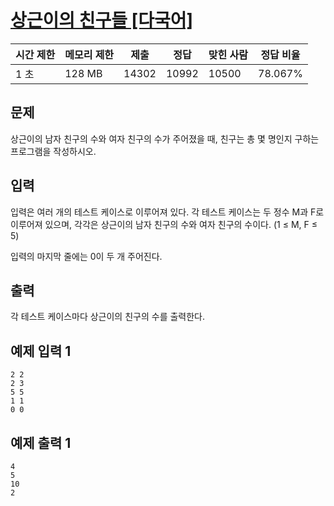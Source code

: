 # [상근이의 친구들 [다국어]](https://www.acmicpc.net/problem/5717)

| 시간 제한 | 메모리 제한 | 제출 | 정답 | 맞힌 사람 | 정답 비율 |
| --- | --- | --- | --- | --- | --- |
| 1 초 | 128 MB | 14302 | 10992 | 10500 | 78.067% |

## 문제

상근이의 남자 친구의 수와 여자 친구의 수가 주어졌을 때, 친구는 총 몇 명인지 구하는 프로그램을 작성하시오.

## 입력

입력은 여러 개의 테스트 케이스로 이루어져 있다. 각 테스트 케이스는 두 정수 M과 F로 이루어져 있으며, 각각은 상근이의 남자 친구의 수와 여자 친구의 수이다. (1 ≤ M, F ≤ 5)

입력의 마지막 줄에는 0이 두 개 주어진다.

## 출력

각 테스트 케이스마다 상근이의 친구의 수를 출력한다.

## 예제 입력 1

```
2 2
2 3
5 5
1 1
0 0

```

## 예제 출력 1

```
4
5
10
2
```

